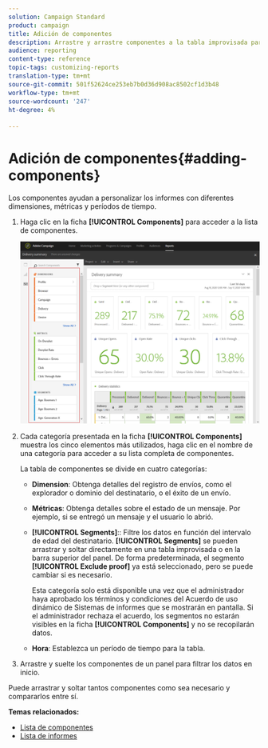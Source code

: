 ```yaml
---
solution: Campaign Standard
product: campaign
title: Adición de componentes
description: Arrastre y arrastre componentes a la tabla improvisada para filtrar los datos y generar el informe en inicio.
audience: reporting
content-type: reference
topic-tags: customizing-reports
translation-type: tm+mt
source-git-commit: 501f52624ce253eb7b0d36d908ac8502cf1d3b48
workflow-type: tm+mt
source-wordcount: '247'
ht-degree: 4%

---
```



# Adición de componentes{#adding-components}

Los componentes ayudan a personalizar los informes con diferentes dimensiones, métricas y períodos de tiempo.

1. Haga clic en la ficha **[!UICONTROL Components]** para acceder a la lista de componentes.

   ![](assets/dynamic_report_components.png)

1. Cada categoría presentada en la ficha **[!UICONTROL Components]** muestra los cinco elementos más utilizados, haga clic en el nombre de una categoría para acceder a su lista completa de componentes.

   La tabla de componentes se divide en cuatro categorías:

   * **Dimension**: Obtenga detalles del registro de envíos, como el explorador o dominio del destinatario, o el éxito de un envío.
   * **Métricas**: Obtenga detalles sobre el estado de un mensaje. Por ejemplo, si se entregó un mensaje y el usuario lo abrió.
   * **[!UICONTROL Segments]**:: Filtre los datos en función del intervalo de edad del destinatario. **[!UICONTROL Segments]** se pueden arrastrar y soltar directamente en una tabla improvisada o en la barra superior del panel. De forma predeterminada, el segmento **[!UICONTROL Exclude proof]** ya está seleccionado, pero se puede cambiar si es necesario.

      Esta categoría solo está disponible una vez que el administrador haya aprobado los términos y condiciones del Acuerdo de uso dinámico de Sistemas de informes que se mostrarán en pantalla. Si el administrador rechaza el acuerdo, los segmentos no estarán visibles en la ficha **[!UICONTROL Components]** y no se recopilarán datos.

   * **Hora**: Establezca un período de tiempo para la tabla.

1. Arrastre y suelte los componentes de un panel para filtrar los datos en inicio.

Puede arrastrar y soltar tantos componentes como sea necesario y compararlos entre sí.

**Temas relacionados:**

* [Lista de componentes](../../reporting/using/list-of-components-.md)
* [Lista de informes](../../reporting/using/defining-the-report-period.md)

